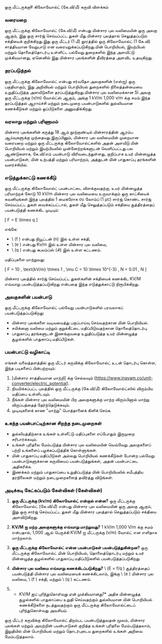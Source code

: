ஒரு மீட்டருக்கு# கிலோவோல்ட் (கே.வி/மீ) கருவி விளக்கம்

### வரையறை
ஒரு மீட்டருக்கு கிலோவோல்ட் (கே.வி/மீ) என்பது மின்சார புல வலிமையின் ஒரு அலகு ஆகும், இது ஒரு சார்ஜ் செய்யப்பட்ட துகள் மீது மின்சார புலத்தால் செலுத்தப்படும் சக்தியைக் குறிக்கிறது.இது ஒரு மீட்டர் (1 மீ) தூரத்தில் ஒரு கிலோவோல்ட் (1 கே.வி) சாத்தியமான வேறுபாடு என வரையறுக்கப்படுகிறது.மின் பொறியியல், இயற்பியல் மற்றும் தொலைத்தொடர்பு உள்ளிட்ட பல்வேறு துறைகளில் இந்த அளவீட்டு முக்கியமானது, ஏனெனில் இது மின்சார புலங்களின் தீவிரத்தை அளவிட உதவுகிறது.

### தரப்படுத்தல்
ஒரு மீட்டருக்கு கிலோவோல்ட் என்பது சர்வதேச அலகுகளின் (எஸ்ஐ) ஒரு பகுதியாகும், இது அறிவியல் மற்றும் பொறியியல் துறைகளில் நிலைத்தன்மையை உறுதிப்படுத்த அளவீடுகளை தரப்படுத்துகிறது.மின்சார புல வலிமைக்கான Si அலகு ஒரு மீட்டருக்கு (v/m) வோல்ட்ஸ் ஆகும், அங்கு 1 kV/m 1,000 v/m க்கு சமம்.இந்த தரப்படுத்தல் ஆராய்ச்சி மற்றும் நடைமுறை பயன்பாடுகளில் துல்லியமான கணக்கீடுகள் மற்றும் ஒப்பீடுகளை அனுமதிக்கிறது.

### வரலாறு மற்றும் பரிணாமம்
மின்சார புலங்களின் கருத்து 18 ஆம் நூற்றாண்டில் மின்சாரத்தின் ஆரம்ப ஆய்வுகளுக்கு முந்தையது.இருப்பினும், மின்சார புல வலிமையின் முறையான வரையறை மற்றும் ஒரு மீட்டருக்கு கிலோவோல்ட்களில் அதன் அளவீடு மின் பொறியியல் மற்றும் இயற்பியலில் முன்னேற்றங்களுடன் வெளிப்பட்டது.பல ஆண்டுகளாக, கே.வி/எம் பயன்பாடு விரிவடைந்துள்ளது, குறிப்பாக உயர் மின்னழுத்த பயன்பாடுகள், மின் உற்பத்தி மற்றும் பரிமாற்றம், அத்துடன் மின் பாதுகாப்பு தரங்களின் வளர்ச்சியில்.

### எடுத்துக்காட்டு கணக்கீடு
ஒரு மீட்டருக்கு கிலோவோல்ட் பயன்பாட்டை விளக்குவதற்கு, உயர் மின்னழுத்த பரிமாற்றக் கோடு 10 kV/m மின்சார புல வலிமையை உருவாக்கும் ஒரு காட்சியைக் கவனியுங்கள்.இந்த புலத்தில் 1 மைக்ரோக ou லோம்ப் (1 µc) சார்ஜ் கொண்ட சார்ஜ் செய்யப்பட்ட துகள் வைக்கப்பட்டால், துகள் மீது செலுத்தப்படும் சக்தியை சூத்திரத்தைப் பயன்படுத்தி கணக்கிட முடியும்:

\[ F = E \times q \]

எங்கே:
- \ (f \) என்பது நியூட்டன் (n) இல் உள்ள சக்தி,
- \ (e \) என்பது Kv/m இல் உள்ள மின்சார புல வலிமை,
- \ (q \) என்பது கூலம்ப்ஸ் (சி) இல் உள்ள கட்டணம்.

மதிப்புகளை மாற்றுவது:

\[ F = 10 \, \text{kV/m} \times 1 \, \mu C = 10 \times 10^{-3} \, N = 0.01 \, N \]

மின்சார புலத்தில் சார்ஜ் செய்யப்பட்ட துகள்களின் சக்தியைக் கணக்கிட KV/M எவ்வாறு பயன்படுத்தப்படுகிறது என்பதை இந்த எடுத்துக்காட்டு நிரூபிக்கிறது.

### அலகுகளின் பயன்பாடு
ஒரு மீட்டருக்கு கிலோவோல்ட் பல்வேறு பயன்பாடுகளில் பரவலாகப் பயன்படுத்தப்படுகிறது:
- மின்சார புலங்களை வடிவமைத்து பகுப்பாய்வு செய்வதற்கான மின் பொறியியல்.
- சமிக்ஞை வலிமை மற்றும் குறுக்கீட்டை மதிப்பிடுவதற்கான தொலைத்தொடர்பு.
- பாதுகாப்பு தரங்களுடன் இணங்குவதை உறுதிப்படுத்த உயர் மின்னழுத்த சூழல்களில் பாதுகாப்பு மதிப்பீடுகள்.

### பயன்பாட்டு வழிகாட்டி
எங்கள் வலைத்தளத்தில் ஒரு மீட்டர் கருவிக்கு கிலோவோல்ட் உடன் தொடர்பு கொள்ள, இந்த படிகளைப் பின்பற்றவும்:
1. [மின்சார சாத்தியமான மாற்றி] க்கு செல்லவும் (https://www.inayam.co/unit-converter/electric_potential).
2. நியமிக்கப்பட்ட புலத்தில் ஒரு மீட்டருக்கு (கே.வி/மீ) கிலோவோல்ட்ஸில் விரும்பிய மதிப்பை உள்ளிடவும்.
3. நீங்கள் மின்சார புல வலிமையின் பிற அலகுகளுக்கு மாற்ற விரும்பினால் மாற்று விருப்பத்தைத் தேர்ந்தெடுக்கவும்.
4. முடிவுகளைக் காண "மாற்று" பொத்தானைக் கிளிக் செய்க.

### உகந்த பயன்பாட்டிற்கான சிறந்த நடைமுறைகள்
- துல்லியத்திற்காக உங்கள் உள்ளீட்டு மதிப்புகளை எப்போதும் இருமுறை சரிபார்க்கவும்.
- உங்கள் புரிதலை மேம்படுத்த மின்சார புல வலிமையின் வெவ்வேறு அலகுகளைப் பற்றி உங்களைப் பழக்கப்படுத்திக் கொள்ளுங்கள்.
- மின் பாதுகாப்பு மதிப்பீடுகள் அல்லது பொறியியல் கணக்கீடுகள் போன்ற பல்வேறு பயன்பாடுகளுக்கான கருவியைப் பயன்படுத்துங்கள், அதன் பயன்பாட்டை அதிகரிக்க.
- இணக்கம் மற்றும் பாதுகாப்பை உறுதிப்படுத்த மின் பொறியியலில் சமீபத்திய தரநிலைகள் மற்றும் நடைமுறைகளைத் தவிர்த்து விடுங்கள்.

### அடிக்கடி கேட்கப்படும் கேள்விகள் (கேள்விகள்)

1. **ஒரு மீட்டருக்கு (kv/m) கிலோவோல்ட் என்றால் என்ன?**
ஒரு மீட்டருக்கு கிலோவோல்ட் (கே.வி/மீ) என்பது மின்சார புல வலிமையின் ஒரு அலகு ஆகும், இது ஒரு சார்ஜ் செய்யப்பட்ட துகள் மீது மின்சார புலத்தால் செலுத்தப்படும் சக்தியை அளவிடுகிறது.

2. **KV/M ஐ மற்ற அலகுகளுக்கு எவ்வாறு மாற்றுவது?**
1 kV/m 1,000 V/m க்கு சமம் என்பதால், 1,000 ஆல் பெருக்கி KV/M ஐ மீட்டருக்கு (v/m) வோல்ட் என எளிதாக மாற்றலாம்.

3. **ஒரு மீட்டருக்கு கிலோவோல்ட் என்ன பயன்பாடுகள் பயன்படுத்துகின்றன?**
ஒரு மீட்டருக்கு கிலோவோல்ட் மின் பொறியியல், தொலைத்தொடர்பு மற்றும் உயர் மின்னழுத்த சூழல்களில் பாதுகாப்பு மதிப்பீடுகளில் பயன்படுத்தப்படுகிறது.

4. **மின்சார புல வலிமை எவ்வாறு கணக்கிடப்படுகிறது?**
\ (E = f/q \) சூத்திரத்தைப் பயன்படுத்தி மின்சார புல வலிமையைக் கணக்கிடலாம், இங்கு \ (e \) மின்சார புல வலிமை, \ (f \) சக்தி, மற்றும் \ (q \) கட்டணம்.

5. * *KV/M ஐப் புரிந்துகொள்வது ஏன் முக்கியமானது?**
அதிக மின்னழுத்த சூழல்களில் பாதுகாப்பை உறுதி செய்வதற்கும் துல்லியமான மின் பொறியியல் கணக்கீடுகளை நடத்துவதற்கும் ஒரு மீட்டருக்கு கிலோவோல்ட்டைப் புரிந்துகொள்வது அவசியம்.

ஒரு மீட்டர் கருவிக்கு கிலோவோல்ட் திறம்பட பயன்படுத்துவதன் மூலம், மின்சார புலங்கள் மற்றும் அவற்றின் பயன்பாடுகள் குறித்த உங்கள் புரிதலை மேம்படுத்தலாம், இறுதியில் மின் பொறியியல் மற்றும் தொடர்புடைய துறைகளில் உங்கள் அறிவை மேம்படுத்தலாம்.
